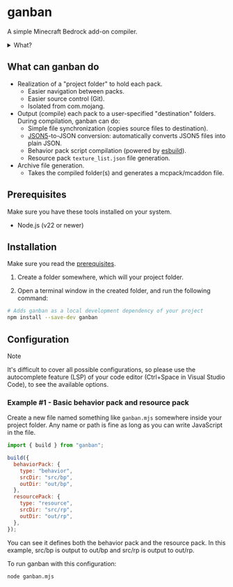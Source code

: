 # ganban

A simple Minecraft Bedrock add-on compiler.

<details>
  <summary>What?</summary>

By default, when developing add-ons, you place the pack folder directly in development_behavior_packs and/or development_resource_packs in com.mojang and work there.
While it's possible to develop that way, and most people do, there's a better way.

A better approach is to work in one centralized "project folder" away from the com.mojang folder, and have some tool automate the build process.

In fact, this idea itself is not old and has already been successfully implemented in well-known tools.
However, I found that existing tools for achieving this were complex and often forced specific workflows.

I created **ganban**, an npm package that you can simply add as a dev dependency to your project.

I created it so that smooth add-on development can be achieved by writing a little configuration and the code that calls the ganban's `build({})` function in one JavaScript file.

</details>

## What can ganban do

- Realization of a "project folder" to hold each pack.
  - Easier navigation between packs.
  - Easier source control (Git).
  - Isolated from com.mojang.
- Output (compile) each pack to a user-specified "destination" folders. During compilation, ganban can do:
  - Simple file synchronization (copies source files to destination).
  - [JSON5](https://json5.org/)-to-JSON conversion: automatically converts JSON5 files into plain JSON.
  - Behavior pack script compilation (powered by [esbuild](https://esbuild.github.io/)).
  - Resource pack `texture_list.json` file generation.
- Archive file generation.
  - Takes the compiled folder(s) and generates a mcpack/mcaddon file.

## Prerequisites

Make sure you have these tools installed on your system.

- Node.js (v22 or newer)

## Installation

Make sure you read the [prerequisites](#prerequisites).

1. Create a folder somewhere, which will your project folder.

2. Open a terminal window in the created folder, and run the following command:

```bash
# Adds ganban as a local development dependency of your project
npm install --save-dev ganban
```

## Configuration

> [!NOTE]
> It's difficult to cover all possible configurations, so please use the autocomplete feature (LSP) of your code editor (Ctrl+Space in Visual Studio Code), to see the available options.

### Example #1 - Basic behavior pack and resource pack

Create a new file named something like `ganban.mjs` somewhere inside your project folder. Any name or path is fine as long as you can write JavaScript in the file.

```javascript
import { build } from "ganban";

build({
  behaviorPack: {
    type: "behavior",
    srcDir: "src/bp",
    outDir: "out/bp",
  },
  resourcePack: {
    type: "resource",
    srcDir: "src/rp",
    outDir: "out/rp",
  },
});
```

You can see it defines both the behavior pack and the resource pack.
In this example, src/bp is output to out/bp and src/rp is output to out/rp.

To run ganban with this configuration:

```bash
node ganban.mjs
```

